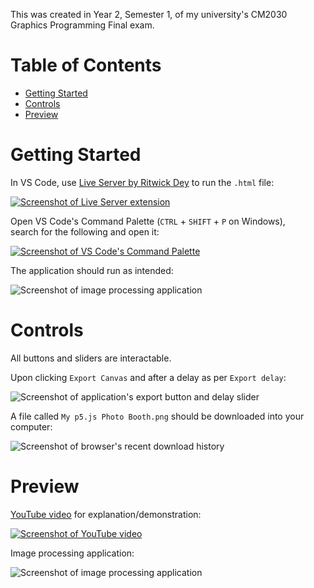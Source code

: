 This was created in Year 2, Semester 1, of my university's CM2030 Graphics Programming Final exam.

# Table of Contents

-   [Getting Started](#getting-started)
-   [Controls](#controls)
-   [Preview](#preview)

# Getting Started

In VS Code, use [Live Server by Ritwick Dey](https://marketplace.visualstudio.com/items?itemName=ritwickdey.LiveServer) to run the `.html` file:

[![Screenshot of Live Server extension](https://github.com/user-attachments/assets/0a4e59b6-b14b-4952-835e-a68e459d42d6)](https://marketplace.visualstudio.com/items?itemName=ritwickdey.LiveServer)

Open VS Code's Command Palette (`CTRL` + `SHIFT` + `P` on Windows),\
search for the following and open it:

[![Screenshot of VS Code's Command Palette](https://github.com/user-attachments/assets/31ca3cab-6be2-43fa-b778-6654d6aa7384)](https://marketplace.visualstudio.com/items?itemName=ritwickdey.LiveServer)

The application should run as intended:

![Screenshot of image processing application](https://github.com/user-attachments/assets/b4a25561-0d69-469f-937f-29e6f4aa6a3c)

# Controls

All buttons and sliders are interactable.

Upon clicking `Export Canvas` and after a delay as per `Export delay`:

![Screenshot of application's export button and delay slider](https://github.com/user-attachments/assets/f0915cd2-e8fc-4397-8393-c5923a7365d4)

A file called `My p5.js Photo Booth.png` should be downloaded into your computer:

![Screenshot of browser's recent download history](https://github.com/user-attachments/assets/ea8cb71d-57cd-4a1b-a371-4b5181eba463)

# Preview

[YouTube video](https://youtu.be/w7ESMNUc4NM) for explanation/demonstration:

[![Screenshot of YouTube video](https://github.com/user-attachments/assets/3a028f31-cd4d-4634-9155-0cf6677c9d51)](https://youtu.be/w7ESMNUc4NM)

Image processing application:

![Screenshot of image processing application](https://github.com/user-attachments/assets/f3f9a504-97e4-40d6-8e72-b1b40481ac53)
